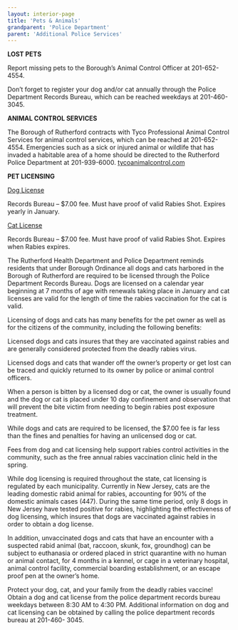 ```yaml
---
layout: interior-page
title: 'Pets & Animals'
grandparent: 'Police Department'
parent: 'Additional Police Services'
---
```


**LOST PETS**

Report missing pets to the Borough’s Animal Control Officer at 201-652-4554. 

Don’t forget to register your dog and/or cat annually through the Police Department Records Bureau, which can be reached weekdays at 201-460-3045.

**ANIMAL CONTROL SERVICES**

The Borough of Rutherford contracts with Tyco Professional Animal Control Services for animal control services, which can be reached at 201-652-4554. Emergencies such as a sick or injured animal or wildlife that has invaded a habitable area of a home should be directed to the Rutherford Police Department at 201-939-6000.
[tycoanimalcontrol.com](http://www.tycoanimalcontrol.com)

**PET LICENSING**

[Dog License](https://storage.googleapis.com/static.rutherford-nj.com/police/RPD_Dog-License.pdf)

Records Bureau – $7.00 fee. Must have proof of valid Rabies Shot. Expires yearly in January.

[Cat License](https://storage.googleapis.com/static.rutherford-nj.com/police/RPD_Cat-License.pdf)

Records Bureau – $7.00 fee. Must have proof of valid Rabies Shot. Expires when Rabies expires.

The Rutherford Health Department and Police Department reminds residents that under Borough Ordinance all dogs and cats harbored in the Borough of Rutherford are required to be licensed through the Police Department Records Bureau. Dogs are licensed on a calendar year beginning at 7 months of age with renewals taking place in January and cat licenses are valid for the length of time the rabies vaccination for the cat is valid.

Licensing of dogs and cats has many benefits for the pet owner as well as for the citizens of the community, including the following benefits:

Licensed dogs and cats insures that they are vaccinated against rabies and are generally considered protected from the deadly rabies virus.

Licensed dogs and cats that wander off the owner’s property or get lost can be traced and quickly returned to its owner by police or animal control officers.

When a person is bitten by a licensed dog or cat, the owner is usually found and the dog or cat is placed under 10 day confinement and observation that will prevent the bite victim from needing to begin rabies post exposure treatment.

While dogs and cats are required to be licensed, the $7.00 fee is far less than the fines and penalties for having an unlicensed dog or cat.

Fees from dog and cat licensing help support rabies control activities in the community, such as the free annual rabies vaccination clinic held in the spring.

While dog licensing is required throughout the state, cat licensing is regulated by each municipality. Currently in New Jersey, cats are the leading domestic rabid animal for rabies, accounting for 90% of the domestic animals cases (447). During the same time period, only 8 dogs in New Jersey have tested positive for rabies, highlighting the effectiveness of dog licensing, which insures that dogs are vaccinated against rabies in order to obtain a dog license.

In addition, unvaccinated dogs and cats that have an encounter with a suspected rabid animal (bat, raccoon, skunk, fox, groundhog) can be subject to euthanasia or ordered placed in strict quarantine with no human or animal contact, for 4 months in a kennel, or cage in a veterinary hospital, animal control facility, commercial boarding establishment, or an escape proof pen at the owner’s home.

Protect your dog, cat, and your family from the deadly rabies vaccine! Obtain a dog and cat license from the police department records bureau weekdays between 8:30 AM to 4:30 PM. Additional information on dog and cat licensing can be obtained by calling the police department records bureau at 201-460- 3045.

